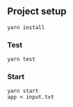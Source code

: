 
## Project setup
```
yarn install
```

### Test
```
yarn test
```

### Start
```
yarn start
app < input.txt
```
